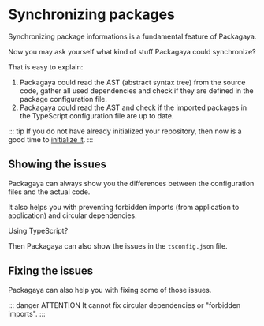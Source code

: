 # Synchronizing packages

Synchronizing package informations is a fundamental feature of Packagaya.

Now you may ask yourself what kind of stuff Packagaya could synchronize?

That is easy to explain:

1. Packagaya could read the AST (abstract syntax tree) from the source code, gather all used dependencies and check if they are defined in the package configuration file.
2. Packagaya could read the AST and check if the imported packages in the TypeScript configuration file are up to date.

::: tip
If you do not have already initialized your repository, then now is a good time to [initialize it](./getting-started.md).
:::

## Showing the issues

Packagaya can always show you the differences between the configuration files and the actual code.

It also helps you with preventing forbidden imports (from application to application) and circular dependencies.

Using TypeScript?

Then Packagaya can also show the issues in the `tsconfig.json` file.

## Fixing the issues

Packagaya can also help you with fixing some of those issues.

::: danger ATTENTION
It cannot fix circular dependencies or "forbidden imports".
:::
